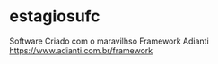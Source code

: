 # estagiosufc
Software Criado com o maravilhso Framework Adianti https://www.adianti.com.br/framework
